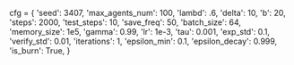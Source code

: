 cfg = {
    'seed': 3407,
    'max_agents_num': 100,
    'lambd': .6,
    'delta': 10,
    'b': 20,
    'steps': 2000,
    'test_steps': 10,
    'save_freq': 50,
    'batch_size': 64,
    'memory_size': 1e5,
    'gamma': 0.99,
    'lr': 1e-3,
    'tau': 0.001,
    'exp_std': 0.1,
    'verify_std': 0.01,
    'iterations': 1,
    'epsilon_min': 0.1,
    'epsilon_decay': 0.999,
    'is_burn': True,
}